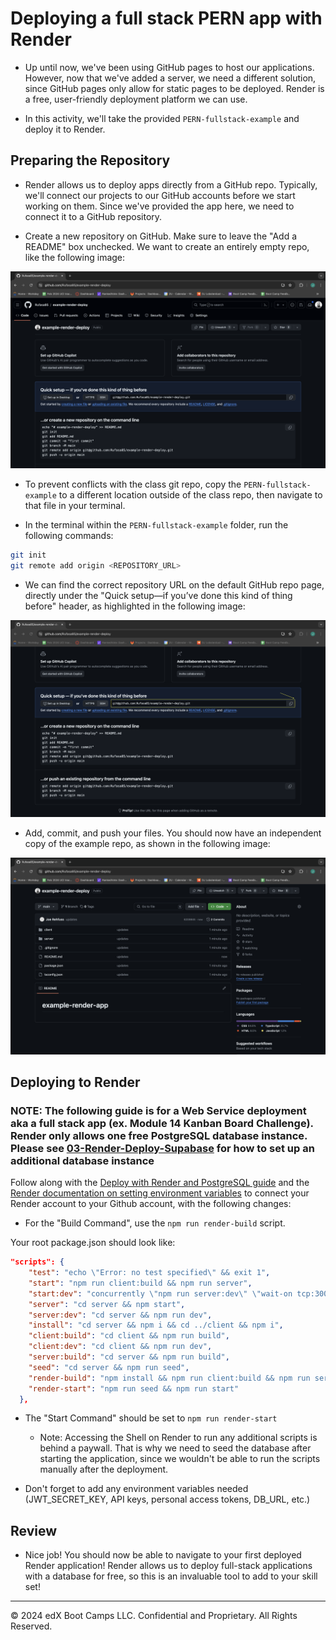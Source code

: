 # Deploying a full stack PERN app with Render

* Up until now, we've been using GitHub pages to host our applications. However, now that we've added a server, we need a different solution, since GitHub pages only allow for static pages to be deployed. Render is a free, user-friendly deployment platform we can use.

* In this activity, we'll take the provided `PERN-fullstack-example` and deploy it to Render.

## Preparing the Repository

* Render allows us to deploy apps directly from a GitHub repo. Typically, we'll connect our projects to our GitHub accounts before we start working on them. Since we've provided the app here, we need to connect it to a GitHub repository.

* Create a new repository on GitHub. Make sure to leave the "Add a README" box unchecked. We want to create an entirely empty repo, like the following image:

![Image showing a GitHub repo with no files or folders](./Images/01-empty-github-repo.png)

* To prevent conflicts with the class git repo, copy the `PERN-fullstack-example` to a different location outside of the class repo, then navigate to that file in your terminal.

* In the terminal within the `PERN-fullstack-example` folder, run the following commands:

```sh
git init
git remote add origin <REPOSITORY_URL>
```

* We can find the correct repository URL on the default GitHub repo page, directly under the "Quick setup&mdash;if you’ve done this kind of thing before" header, as highlighted in the following image:

![Image showing a GitHub repo with no files or folders, but highlighting clone URL](./Images/02-clone-url.png)

* Add, commit, and push your files. You should now have an independent copy of the example repo, as shown in the following image:

![Image showing a GitHub repo updated with two recent commits](./Images/03-uploaded-repo.png)

## Deploying to Render

### NOTE: The following guide is for a Web Service deployment aka a full stack app (ex. Module 14 Kanban Board Challenge). Render only allows one free PostgreSQL database instance. Please see [03-Render-Deploy-Supabase](../03-Render-Deploy-Supabase/README.md) for how to set up an additional database instance

Follow along with the [Deploy with Render and PostgreSQL guide](https://coding-boot-camp.github.io/full-stack/render/deploy-with-render-and-postgresql) and the [Render documentation on setting environment variables](https://docs.render.com/configure-environment-variables) to connect your Render account to your Github account, with the following changes:

* For the "Build Command", use the `npm run render-build` script.

Your root package.json should look like:

```json
"scripts": {
    "test": "echo \"Error: no test specified\" && exit 1",
    "start": "npm run client:build && npm run server",
    "start:dev": "concurrently \"npm run server:dev\" \"wait-on tcp:3001 && npm run client:dev\"",
    "server": "cd server && npm start",
    "server:dev": "cd server && npm run dev",
    "install": "cd server && npm i && cd ../client && npm i",
    "client:build": "cd client && npm run build",
    "client:dev": "cd client && npm run dev",
    "server:build": "cd server && npm run build",
    "seed": "cd server && npm run seed",
    "render-build": "npm install && npm run client:build && npm run server:build",
    "render-start": "npm run seed && npm run start"
  },
```

* The "Start Command" should be set to `npm run render-start`

  * Note: Accessing the Shell on Render to run any additional scripts is behind a paywall. That is why we need to seed the database after starting the application, since we wouldn't be able to run the scripts manually after the deployment.

* Don't forget to add any environment variables needed (JWT_SECRET_KEY, API keys, personal access tokens, DB_URL, etc.)

## Review

* Nice job! You should now be able to navigate to your first deployed Render application! Render allows us to deploy full-stack applications with a database for free, so this is an invaluable tool to add to your skill set!

---

© 2024 edX Boot Camps LLC. Confidential and Proprietary. All Rights Reserved.
